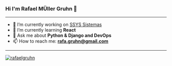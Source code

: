 ### Hi I'm Rafael MÜller Gruhn 👋

---

- 🔭 I’m currently working on [SSYS Sistemas](https://www.ssys.com.br/)
- 🌱 I’m currently learning **React**
- 💬 Ask me about **Python & Django and DevOps**
- 📫 How to reach me: **rafa.gruhn@gmail.com**

---

<a href="https://linkedin.com/in/rafael-muller-gruhn/" target="blank"><img src="https://camo.githubusercontent.com/60b8fcf540be08f7fd8e211e4919d9baf0b3e523/68747470733a2f2f696d672e736869656c64732e696f2f62616467652f2d4c696e6b6564496e2d626c75653f7374796c653d666c61742d737175617265266c6f676f3d4c696e6b6564696e266c6f676f436f6c6f723d7768697465266c696e6b3d68747470733a2f2f7777772e6c696e6b6564696e2e636f6d2f696e2f726562656363616d616e7a692f" alt="rafaelgruhn" /></a>
